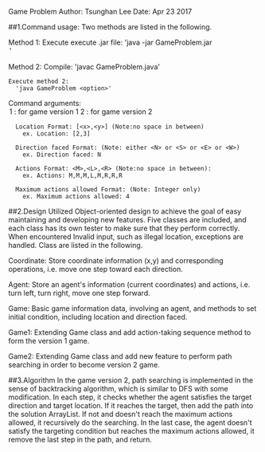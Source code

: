 Game Problem
Author: Tsunghan Lee
Date: Apr 23 2017

##1.Command usage:
Two methods are listed in the following.

  Method 1:
    Execute  execute .jar file:
      'java -jar GameProblem.jar <option>'

  Method 2:
    Compile:
      'javac GameProblem.java'

    Execute method 2:
      'java GameProblem <option>'

  Command arguments:
      <option>  1 : for game version 1
                2 : for game version 2

      Location Format: [<x>,<y>] (Note:no space in between)
        ex. Location: [2,3]

      Direction faced Format: (Note: either <N> or <S> or <E> or <W>)
        ex. Direction faced: N

      Actions Format: <M>,<L>,<R> (Note:no space in between):
        ex. Actions: M,M,M,L,M,R,R,R

      Maximum actions allowed Format: (Note: Integer only)
        ex. Maximum actions allowed: 4


##2.Design
Utilized Object-oriented design to achieve the goal of easy maintaining and
developing new features. Five classes are included, and each class has its
own tester to make sure that they perform correctly. When encountered Invalid
input, such as illegal location, exceptions are handled. Class are listed in
the following.

Coordinate:
  Store coordinate information (x,y) and corresponding operations,
  i.e. move one step toward each direction.

Agent:
  Store an agent's information (current coordinates) and actions,
  i.e. turn left, turn right, move one step forward.

Game:
  Basic game information data, involving an agent, and methods to
  set initial condition, including location and direction faced.

Game1:
  Extending Game class and add action-taking sequence method to form
  the version 1 game.

Game2:
  Extending Game class and add new feature to perform path searching in order
  to become version 2 game.


##3.Algorithm
In the game version 2, path searching is implemented in the sense of
backtracking algorithm, which is similar to DFS with some modification.
In each step, it checks whether the agent satisfies the target direction and
target location. If it reaches the target, then add the path into the
solution ArrayList. If not and doesn't reach the maximum actions allowed, it
recursively do the searching. In the last case, the agent doesn't satisfy
the targeting condition but reaches the maximum actions allowed, it remove
the last step in the path, and return.
